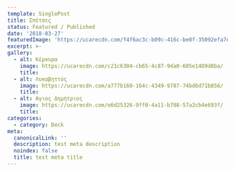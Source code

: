 ```yaml
---
template: SinglePost
title: Σπέτσες
status: Featured / Published
date: '2018-03-27'
featuredImage: 'https://ucarecdn.com/f4f6ac3c-b09c-416c-be0f-35092efa7ef6/'
excerpt: >-
gallery:
  - alt: Κέρκυρα
    image: https://ucarecdn.com/c21c6304-cb65-4c87-9da0-605e1489d8ba/
    title:
  - alt: Λυκαβηττός
    image: https://ucarecdn.com/a777b160-164c-4349-9787-74bd6d71b856/
    title:
  - alt: Αγιος Δημήτριος
    image: https://ucarecdn.com/e6d25326-9ff0-4a11-b708-57a2cb4e693f/
    title:
categories:
  - category: Deck
meta:
  canonicalLink: ''
  description: test meta description
  noindex: false
  title: test meta title
---
```

